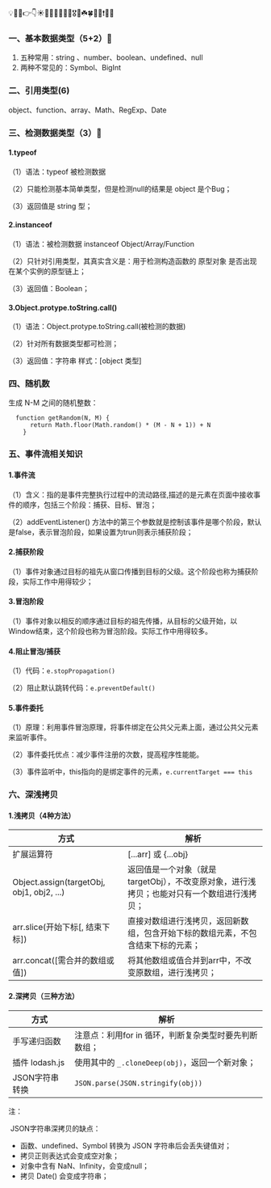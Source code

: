 💡🚀🤟👉👇☀️🍉🍍🍇🍓🥕🍭🎖️🎁☘️🍀💯🔆❗🔥🚩

### 一、基本数据类型（5+2）🍓

1. 五种常用：string 、number、boolean、undefined、null
2. 两种不常见的：Symbol、BigInt

### 二、引用类型(6)

object、function、array、Math、RegExp、Date

### 三、检测数据类型（3）🍓

#### 1.typeof 

（1）语法：typeof  被检测数据

（2）只能检测基本简单类型，但是检测null的结果是 object 是个Bug；

（3）返回值是 string 型；

#### 2.instanceof

（1）语法：被检测数据  instanceof  Object/Array/Function

（2）只针对引用类型，其真实含义是：用于检测构造函数的 原型对象 是否出现在某个实例的原型链上；

（3）返回值：Boolean；

#### 3.Object.protype.toString.call()

（1）语法：Object.protype.toString.call(被检测的数据)

（2）针对所有数据类型都可检测；

（3）返回值：字符串  样式：[object  类型]

### 四、随机数

生成 N-M 之间的随机整数：

```
  function getRandom(N, M) {
      return Math.floor(Math.random() * (M - N + 1)) + N
    }
```

### 五、事件流相关知识

#### 1.事件流

（1）含义：指的是事件完整执行过程中的流动路径,描述的是元素在页面中接收事件的顺序，包括三个阶段：捕获、目标、冒泡；

（2）addEventListener() 方法中的第三个参数就是控制该事件是哪个阶段，默认是false，表示冒泡阶段，如果设置为trun则表示捕获阶段；

#### 2.捕获阶段

（1）事件对象通过目标的祖先从窗口传播到目标的父级。这个阶段也称为捕获阶段，实际工作中用得较少；

#### 3.冒泡阶段

（1）事件对象以相反的顺序通过目标的祖先传播，从目标的父级开始，以Window结束，这个阶段也称为冒泡阶段。实际工作中用得较多。

#### 4.阻止冒泡/捕获

（1）代码：`e.stopPropagation()`

（2）阻止默认跳转代码：`e.preventDefault()`

#### 5.事件委托

（1）原理：利用事件冒泡原理，将事件绑定在公共父元素上面，通过公共父元素来监听事件。

（2）事件委托优点：减少事件注册的次数，提高程序性能能。

（3）事件监听中，this指向的是绑定事件的元素，`e.currentTarget === this`

### 六、深浅拷贝

#### 1.浅拷贝（4种方法）

| 方式                                      | 解析                                                         |
| ----------------------------------------- | ------------------------------------------------------------ |
| 扩展运算符                                | [...arr]  或 {...obj}                                        |
| Object.assign(targetObj, obj1, obj2, ...) | 返回值是一个对象（就是targetObj），不改变原对象，进行浅拷贝；也能对只有一个数组进行浅拷贝； |
| arr.slice(开始下标[, 结束下标])           | 直接对数组进行浅拷贝，返回新数组，包含开始下标的数组元素，不包含结束下标的元素； |
| arr.concat([需合并的数组或值])            | 将其他数组或值合并到arr中，不改变原数组，进行浅拷贝；        |

#### 2.深拷贝（三种方法）

| 方式           | 解析                                                  |
| -------------- | ----------------------------------------------------- |
| 手写递归函数   | 注意点：利用for in 循环，判断复杂类型时要先判断数组； |
| 插件 lodash.js | 使用其中的 `_.cloneDeep(obj)`，返回一个新对象；       |
| JSON字符串转换 | `JSON.parse(JSON.stringify(obj))`                     |

注：

​	JSON字符串深拷贝的缺点：

- 函数、undefined、Symbol 转换为 JSON 字符串后会丢失键值对；
- 拷贝正则表达式会变成空对象；
- 对象中含有 NaN、Infinity，会变成null；
- 拷贝 Date() 会变成字符串；
